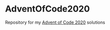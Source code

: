 # AdventOfCode2020
Repository for my [Advent of Code 2020](https://adventofcode.com/2020) solutions
